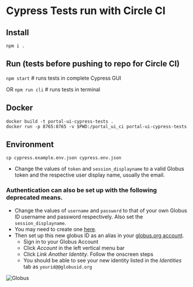 # Cypress Tests run with Circle CI

## Install
`npm i .`

## Run (tests before pushing to repo for Circle CI)
`npm start` # runs tests in complete Cypress GUI

OR
`npm run cli` # runs tests in terminal

## Docker 
```agsl
docker build -t portal-ui-cypress-tests .
docker run -p 8765:8765 -v $PWD:/portal_ui_ci portal-ui-cypress-tests
```

## Environment
`cp cypress.example.env.json cypress.env.json`
- Change the values of `token` and `session_displayname` to a valid Globus token and the respective user display name, usually the email.

### Authentication can also be set up with the following deprecated means.
- Change the values of `username` and `password` to that of your own Globus ID username and password respectively. Also set the `session_displayname`.
- You may need to create one [here](https://www.globusid.org/login).
- Then set up this new globus ID as an alias in your [globus.org account](https://app.globus.org/).
  - Sign in to your Globus Account
  - Click *Account* in the left vertical menu bar
  - Click *Link Another Identity*. Follow the onscreen steps 
  - You should be able to see your new identity listed in the *Identities* tab as `yourid@@globusid.org`

![Globus](./docs/imgs/MD-globus.png)

